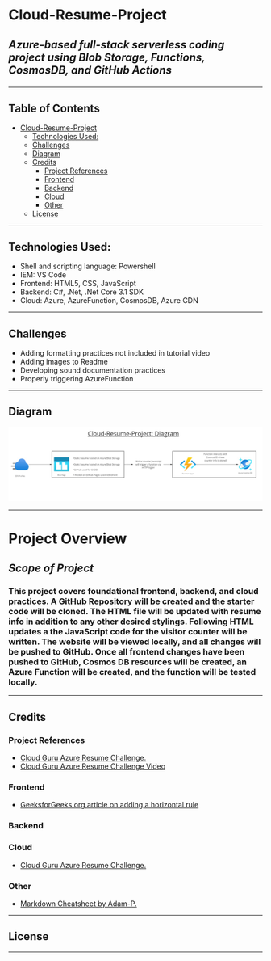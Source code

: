 # Cloud-Resume-Project
## *Azure-based full-stack serverless coding project using Blob Storage, Functions, CosmosDB, and GitHub Actions*<hr>

## Table of Contents 
- [Cloud-Resume-Project](#cloud-resume-project) 
  - [Technologies Used:](#technologies-used)
  - [Challenges](#challenges)
  - [Diagram](#diagram)
  - [Credits](#credits)
    - [Project References](#project-references)
    - [Frontend](#frontend)
    - [Backend](#backend)
    - [Cloud](#cloud)
    - [Other](#other)
  - [License](#license)

<hr>

## Technologies Used:
- Shell and scripting language: Powershell
- IEM: VS Code
- Frontend: HTML5, CSS, JavaScript
- Backend: C#, .Net, .Net Core 3.1 SDK
- Cloud: Azure, AzureFunction, CosmosDB, Azure CDN
<hr>

## Challenges
- Adding formatting practices not included in tutorial video
- Adding images to Readme
- Developing sound documentation practices
- Properly triggering AzureFunction
<hr>

## Diagram 
![Project Diagram](diagrams/CRPDiagram.png)<hr>

# Project Overview
## *Scope of Project*
### This project covers foundational frontend, backend, and cloud practices. A GitHub Repository will be created and the starter code will be cloned. The HTML file will be updated with resume info in addition to any other desired stylings. Following HTML updates a the JavaScript code for the visitor counter will be written. The website will be viewed locally, and all changes will be pushed to GitHub. Once all frontend changes have been pushed to GitHub, Cosmos DB resources will be created, an Azure Function will be created, and the function will be tested locally.  

<hr>

## Credits

### Project References

- <a href="https://github.com/madebygps/cgc-azure-resume">Cloud Guru Azure Resume Challenge.</a>
- <a href="https://www.youtube.com/watch?v=ieYrBWmkfno&t=281s">Cloud Guru Azure Resume Challenge Video</a>
  
### Frontend
- <a href="https://www.geeksforgeeks.org/html-hr-tag/">GeeksforGeeks.org article on adding a horizontal rule</a>

### Backend

### Cloud

- <a href="https://github.com/madebygps/cgc-azure-resume">Cloud Guru Azure Resume Challenge.</a>
  
### Other
  
- <a href="https://github.com/adam-p/markdown-here/wiki/Markdown-Cheatsheet">Markdown Cheatsheet by Adam-P.</a>
  
<hr>

## License
<hr>
